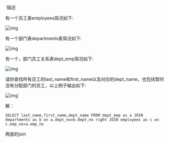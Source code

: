 `描述

有一个员工表employees简况如下: 

![img](https://uploadfiles.nowcoder.com/images/20210204/557336_1612425668678/6D9FFF5B1FDE1BF0E1E9D1396D67CA49)

有一个部门表departments表简况如下: 

![img](https://uploadfiles.nowcoder.com/images/20210204/557336_1612425711152/C24CBBDE019ABEEEB1835C750CAAC219)

有一个，部门员工关系表dept_emp简况如下: 

![img](https://uploadfiles.nowcoder.com/images/20210204/557336_1612426050115/3F560B6ECCA07CE59A293F9B6391D9A5)

请你查找所有员工的last_name和first_name以及对应的dept_name，也包括暂时没有分配部门的员工，以上例子输出如下:

![img](https://uploadfiles.nowcoder.com/images/20210204/557336_1612426091801/F02CEDCA7F2DA40C99E3BB9B269AF5CA)`

解：

`SELECT last_name,first_name,dept_name
FROM dept_emp as a
JOIN departments as b on a.dept_no=b.dept_no
right JOIN employees as c on c.emp_no=a.emp_no`

两度的join
